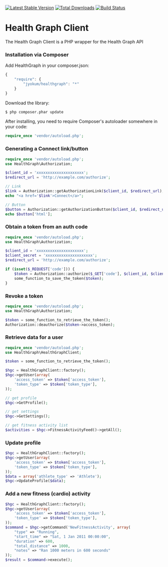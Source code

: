 [![Latest Stable Version](https://poser.pugx.org/jyokum/healthgraph/v/stable.png)](https://packagist.org/packages/jyokum/healthgraph)
[![Total Downloads](https://poser.pugx.org/jyokum/healthgraph/downloads.png)](https://packagist.org/packages/jyokum/healthgraph)
[![Build Status](https://travis-ci.org/jyokum/healthgraph.png?branch=master)](https://travis-ci.org/jyokum/healthgraph)
# Health Graph Client

The Health Graph Client is a PHP wrapper for the Health Graph API

### Installation via Composer

Add HealthGraph in your composer.json:

```js
{
    "require": {
        "jyokum/healthgraph": "*"
    }
}
```

Download the library:

``` bash
$ php composer.phar update
```

After installing, you need to require Composer's autoloader somewhere in your code:

```php
require_once 'vendor/autoload.php';
```

### Generating a Connect link/button

```php
require_once 'vendor/autoload.php';
use HealthGraph\Authorization;

$client_id = 'xxxxxxxxxxxxxxxxxxxxx';
$redirect_url = 'http://example.com/authorize';

// Link
$link = Authorization::getAuthorizationLink($client_id, $redirect_url);
echo "<a href='$link'>Connect</a>";

// Button
$button = Authorization::getAuthorizationButton($client_id, $redirect_url);
echo $button['html'];
```

### Obtain a token from an auth code

```php
require_once 'vendor/autoload.php';
use HealthGraph\Authorization;

$client_id = 'xxxxxxxxxxxxxxxxxxxxx';
$client_secret = 'xxxxxxxxxxxxxxxxxxxxx';
$redirect_url = 'http://example.com/authorize';

if (isset($_REQUEST['code'])) {
    $token = Authorization::authorize($_GET['code'], $client_id, $client_secret, $redirect_url);
    some_function_to_save_the_token($token);
}
```

### Revoke a token

```php
require_once 'vendor/autoload.php';
use HealthGraph\Authorization;

$token = some_function_to_retrieve_the_token();
Authorization::deauthorize($token->access_token);
```

### Retrieve data for a user

```php
require_once 'vendor/autoload.php';
use HealthGraph\HealthGraphClient;

$token = some_function_to_retrieve_the_token();

$hgc = HealthGraphClient::factory();
$hgc->getUser(array(
    'access_token' => $token['access_token'],
    'token_type' => $token['token_type'],
));

// get profile
$hgc->GetProfile();

// get settings
$hgc->GetSettings();

// get fitness activity list
$activities = $hgc->FitnessActivityFeed()->getAll();
```

### Update profile

```php
$hgc = HealthGraphClient::factory();
$hgc->getUser(array(
    'access_token' => $token['access_token'],
    'token_type' => $token['token_type'],
));
$data = array('athlete_type' => 'Athlete');
$hgc->UpdateProfile($data);
```

### Add a new fitness (cardio) activity

```php
$hgc = HealthGraphClient::factory();
$hgc->getUser(array(
    'access_token' => $token['access_token'],
    'token_type' => $token['token_type'],
));
$command = $hgc->getCommand('NewFitnessActivity', array(
    "type" => "Running",
    "start_time" => "Sat, 1 Jan 2011 00:00:00",
    "duration" => 600,
    "total_distance" => 1000,
    "notes" => "Ran 1000 meters in 600 seconds"
));
$result = $command->execute();
```